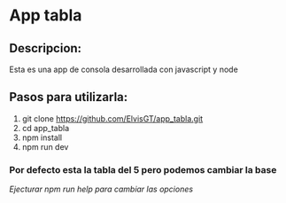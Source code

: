 # App tabla

## Descripcion:
Esta es una app de consola desarrollada con javascript y node

## Pasos para utilizarla:
1. git clone https://github.com/ElvisGT/app_tabla.git
2. cd app_tabla
3. npm install
4. npm run dev


### Por defecto esta la tabla del 5 pero podemos cambiar la base
*Ejecturar npm run help para cambiar las opciones*
